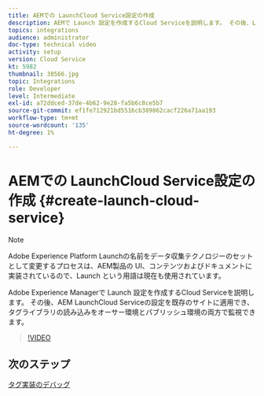```yaml
---
title: AEMでの LaunchCloud Service設定の作成
description: AEMで Launch 設定を作成するCloud Serviceを説明します。 その後、LaunchCloud Serviceの設定を既存のサイトに適用でき、タグライブラリの読み込みをオーサー環境とパブリッシュ環境の両方で監視できます。
topics: integrations
audience: administrator
doc-type: technical video
activity: setup
version: Cloud Service
kt: 5982
thumbnail: 38566.jpg
topic: Integrations
role: Developer
level: Intermediate
exl-id: a72ddced-37de-4b62-9e28-fa5b6c8ce5b7
source-git-commit: ef1fe712921bd5516cb389862cacf226a71aa193
workflow-type: tm+mt
source-wordcount: '135'
ht-degree: 1%

---
```


# AEMでの LaunchCloud Service設定の作成 {#create-launch-cloud-service}

>[!NOTE]
>
>Adobe Experience Platform Launchの名前をデータ収集テクノロジーのセットとして変更するプロセスは、AEM製品の UI、コンテンツおよびドキュメントに実装されているので、Launch という用語は現在も使用されています。

Adobe Experience Managerで Launch 設定を作成するCloud Serviceを説明します。 その後、AEM LaunchCloud Serviceの設定を既存のサイトに適用でき、タグライブラリの読み込みをオーサー環境とパブリッシュ環境の両方で監視できます。

>[!VIDEO](https://video.tv.adobe.com/v/38566?quality=12&learn=on)

## 次のステップ

[タグ実装のデバッグ](debug-tags-implementation.md)
